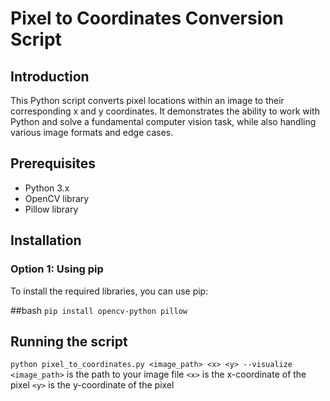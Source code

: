 # Pixel to Coordinates Conversion Script

## Introduction
This Python script converts pixel locations within an image to their corresponding x and y coordinates. It demonstrates the ability to work with Python and solve a fundamental computer vision task, while also handling various image formats and edge cases.

## Prerequisites
- Python 3.x
- OpenCV library
- Pillow library

## Installation

### Option 1: Using pip
To install the required libraries, you can use pip:

##bash
```pip install opencv-python pillow```
## Running the script
```python pixel_to_coordinates.py <image_path> <x> <y> --visualize```
```<image_path>``` is the path to your image file
```<x>``` is the x-coordinate of the pixel
```<y>``` is the y-coordinate of the pixel


